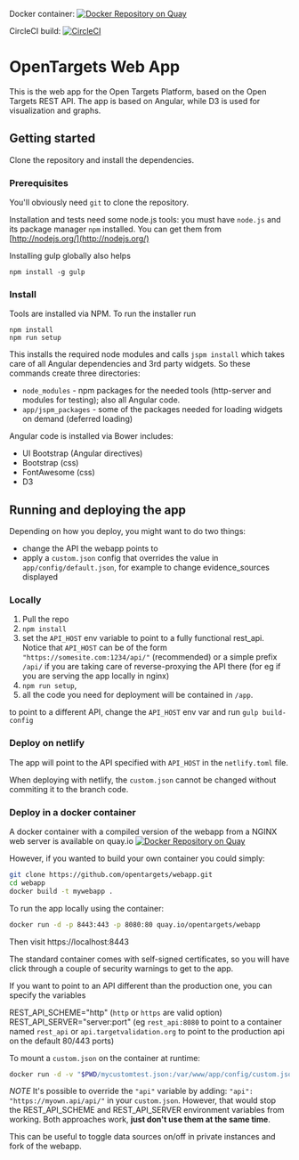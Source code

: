 Docker container: [![Docker Repository on Quay](https://quay.io/repository/opentargets/webapp/status "Docker Repository on Quay")](https://quay.io/repository/opentargets/webapp)

CircleCI build: [![CircleCI](https://circleci.com/gh/opentargets/webapp.svg?style=svg)](https://circleci.com/gh/opentargets/webapp)

# OpenTargets Web App

This is the web app for the Open Targets Platform, based on the Open Targets REST API.
The app is based on Angular, while D3 is used for visualization and graphs.


## Getting started
Clone the repository and install the dependencies.


### Prerequisites
You'll obviously need `git` to clone the repository.

Installation and tests need some node.js tools:
you must have `node.js` and its package manager `npm` installed.  You can get them from [http://nodejs.org/](http://nodejs.org/)

Installing gulp globally also helps
```
npm install -g gulp
```

### Install
Tools are installed via NPM. To run the installer run
```
npm install
npm run setup
```

This installs the required node modules and calls `jspm install` which takes care of all Angular dependencies and 3rd party widgets.
So these commands create three directories:
* `node_modules` - npm packages for the needed tools (http-server and modules for testing); also all Angular code.
* `app/jspm_packages` - some of the packages needed for loading widgets on demand (deferred loading)

Angular code is installed via Bower includes:
* UI Bootstrap (Angular directives)
* Bootstrap (css)
* FontAwesome (css)
* D3

## Running and deploying the app

Depending on how you deploy, you might want to do two things:
- change the API the webapp points to
- apply a `custom.json` config that overrides the value in `app/config/default.json`, 
for example to change evidence_sources displayed

### Locally
1. Pull the repo
2. `npm install`
3. set the `API_HOST` env variable to point to a fully functional rest_api. 
Notice that `API_HOST` can be of the form `"https://somesite.com:1234/api/"` (recommended)
 or a simple prefix `/api/` if you are taking care of reverse-proxying the 
 API there (for eg if you are serving the app locally in nginx)
4. `npm run setup`, 
5. all the code you need for deployment will be contained in `/app`.

to point to a different API, change the `API_HOST` env var and run `gulp build-config` 

### Deploy on netlify

The app will point to the API specified with `API_HOST` in the `netlify.toml` file.

When deploying with netlify, the `custom.json` cannot be changed without commiting it to the branch code.


### Deploy in a docker container

A docker container with a compiled version of the webapp from a NGINX web server is available on quay.io [![Docker Repository on Quay](https://quay.io/repository/opentargets/webapp/status "Docker Repository on Quay")](https://quay.io/repository/opentargets/webapp)

However, if you wanted to build your own container you could simply:
```sh
git clone https://github.com/opentargets/webapp.git
cd webapp
docker build -t mywebapp .
```

To run the app locally using the container:
```sh
docker run -d -p 8443:443 -p 8080:80 quay.io/opentargets/webapp
```
Then visit https://localhost:8443

The standard container comes with self-signed certificates, so you will have click through a couple of security warnings to get to the app.

If you want to point to an API different than the production one, you can specify the variables

REST_API_SCHEME="http" (`http` or `https` are valid option)
REST_API_SERVER="server:port" (eg `rest_api:8080` to point to a container named `rest_api` or `api.targetvalidation.org` to point to the production api on the default 80/443 ports)

To mount a `custom.json` on the container at runtime:

```sh
docker run -d -v "$PWD/mycustomtest.json:/var/www/app/config/custom.json" -p 8443:443 -p 8080:80 quay.io/opentargets/webapp
```
*NOTE* It's possible to override the `"api"` variable by adding: 
`"api": "https://myown.api/api/"` in your `custom.json`. However, that would stop the
REST_API_SCHEME and REST_API_SERVER environment variables from working. 
Both approaches work, **just don't use them at the same time**.

This can be useful to toggle data sources on/off in private instances and fork of the webapp.
